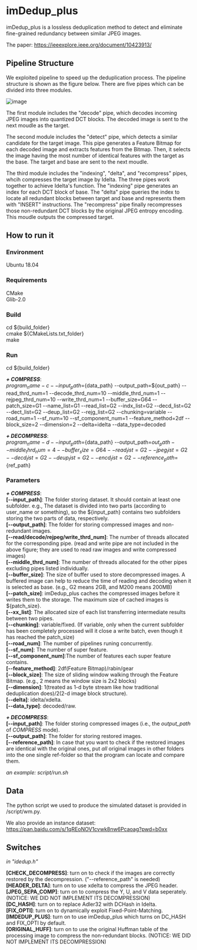 # imDedup_plus

imDedup_plus is a lossless deduplication method to detect and eliminate fine-grained redundancy between similar JPEG images.  

The paper: https://ieeexplore.ieee.org/document/10423913/

## Pipeline Structure

We exploited pipeline to speed up the deduplication process. The pipeline structure is shown as the figure below. There are five pipes which can be divided into three modules.

![image](https://github.com/DDDCai/imDedup_plus/assets/29863262/b4a1fc3d-2487-425e-a961-e622123517e8)

The first module includes the "decode" pipe, which decodes incoming JPEG images into quantized DCT blocks. The decoded image is sent to the next moudle as the target.

The second module includes the "detect" pipe, which detects a similar candidate for the target image. This pipe generates a Feature Bitmap for each decoded image and extracts features from the Bitmap. Then, it selects the image having the most number of identical features with the target as the base. The target and base are sent to the next moudle.

The third module includes the "indexing", "delta", and "recompress" pipes, whcih compresses the target image by Idelta.
The three pipes work together to achieve Idelta's function.
The "indexing" pipe generates an index for each DCT block of base.
The "delta" pipe queries the index to locate all redundant blocks between target and base and represents them with "INSERT" instructions.
The "recompress" pipe finally recompresses those non-redundant DCT blocks by the original JPEG entropy encoding.
This moudle outputs the compressed target.

## How to run it

### Environment

Ubuntu 18.04

### Requirements

CMake  
Glib-2.0

### Build

cd ${build_folder}  
cmake ${CMakeLists.txt_folder}  
make

### Run

cd ${build_folder}

__*+ COMPRESS*__:  
${program_name} -c --input_path=${data_path} --output_path=${out_path} --read_thrd_num=1 --decode_thrd_num=10 --middle_thrd_num=1 --rejpeg_thrd_num=10 --write_thrd_num=1 --buffer_size=G64 --patch_size=G1 --name_list=G1 --read_list=G2 --indx_list=G2 --decd_list=G2 --dect_list=G2 --deup_list=G2 --rejg_list=G2 --chunking=variable --road_num=1 --sf_num=10 --sf_component_num=1 --feature_method=2df --block_size=2 --dimension=2 --delta=idelta --data_type=decoded

__*+ DECOMPRESS*__:  
${program_name} -d --input_path=${data_path} --output_path=${out_path} --middle_thrd_num=4 --buffer_size=G64 --read_list=G2 --jpeg_list=G2 --decd_list=G2 --deup_list=G2 --encd_list=G2 --reference_path=${ref_path}

### Parameters

__*+ COMPRESS*__:  
__[--input_path]__:      The folder storing dataset. It should contain at least one subfolder. e.g., The dataset is divided into two parts (according to user_name or something), so the ${input_path} contains two subfolders storing the two parts of data, respectively.  
__[--output_path]__:     The folder for storing compressed images and non-redundant images.  
__[--read/decode/rejpeg/write_thrd_num]__:  The number of threads allocated for the corresponding pipe. (read and write pipe are not included in the above figure; they are used to read raw images and write compressed images)  
__[--middle_thrd_num]__: The number of threads allocated for the other pipes excluding pipes listed individually.  
__[--buffer_size]__:     The size of buffer used to store decompressed images. A buffered image can help to reduce the time of reading and decoding when it is selected as base. (e.g., G2 means 2GB, and M200 means 200MB)  
__[--patch_size]__:      imDedup_plus caches the compressed images before it writes them to the storage. The maximum size of cached images is ${patch_size}.  
__[--xx_list]__:         The allocated size of each list transferring intermediate results between two pipes.  
__[--chunking]__:        variable/fixed. (If variable, only when the current subfolder has been completely processed will it close a write batch, even though it has reached the patch_size)  
__[--road_num]__:        The number of pipelines runing concurrently.  
__[--sf_num]__:          The number of super feature.  
__[--sf_component_num]__:The number of features each super feature contains.  
__[--feature_method]__:  2df(Feature Bitmap)/rabin/gear  
__[--block_size]__:      The size of sliding window walking through the Feature Bitmap. (e.g., 2 means the window size is 2x2 blocks)  
__[--dimension]__:       1(treated as 1-d byte stream like how traditional deduplication does)/2(2-d image block structure).  
__[--delta]__:           idelta/xdelta.  
__[--data_type]__:       decoded/raw.  

__*+ DECOMPRESS*__:  
__[--input_path]__:      The folder storing compressed images (i.e., the *output_path* of *COMPRESS* mode).  
__[--output_path]__:     The folder for storing restored images.  
__[--reference_path]__:  In case that you want to check if the restored images are identical with the original ones, put *all* original images in other folders into the one single ref-folder so that the program can locate and compare them.  

*an example: script/run.sh*  

## Data

The python script we used to produce the simulated dataset is provided in /script/wm.py.

We also provide an instance dataset: https://pan.baidu.com/s/1qREoNOV1cvwk8nw6Pcaoag?pwd=b0xx

## Switches

*in "idedup.h"*  


__[CHECK_DECOMPRESS]__:  turn on to check if the images are correctly restored by the decompression. ("--reference_path" is needed)  
__[HEADER_DELTA]__:      turn on to use xdelta to compress the JPEG header.  
__[JPEG_SEPA_COMP]__:    turn on to compress the Y, U, and V data seperately. (NOTICE: WE DID NOT IMPLEMENT ITS DECOMPRESSION)  
__[DC_HASH]__:           turn on to replace Adler32 with DCHash in Idelta.  
__[FIX_OPTI]__:          turn on to dynamically exploit Fixed-Point-Matching.  
__[IMDEDUP_PLUS]__:      turn on to use imDedup_plus which turns on DC_HASH and FIX_OPTI by default.  
__[ORIGINAL_HUFF]__:     turn on to use the original Huffman table of the processing image to compress the non-redundant blocks. (NOTICE: WE DID NOT IMPLEMENT ITS DECOMPRESSION)  
